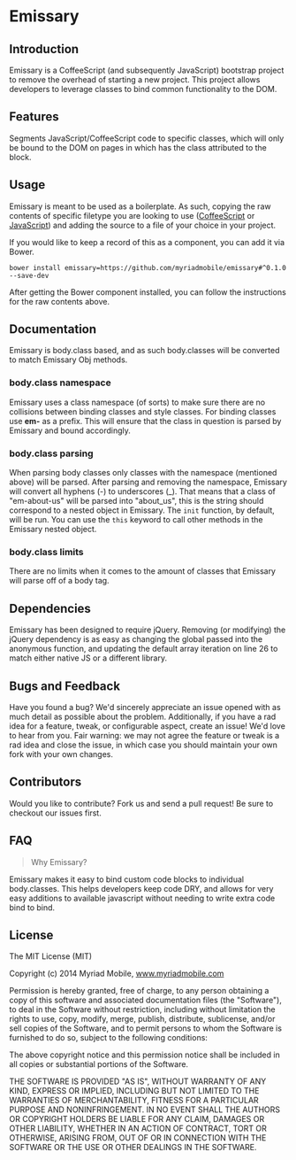 Emissary
========

Introduction
-------
Emissary is a CoffeeScript (and subsequently JavaScript) bootstrap project to remove the overhead of starting a new project. This project allows developers to leverage classes to bind common functionality to the DOM.

Features
-------
Segments JavaScript/CoffeeScript code to specific classes, which will only be bound to the DOM on pages in which has the class attributed to the block.

Usage
-------
Emissary is meant to be used as a boilerplate. As such, copying the raw contents of specific filetype you are looking to use ([CoffeeScript](https://github.com/myriadmobile/emissary/blob/master/dist/emissary.coffee) or [JavaScript](https://github.com/myriadmobile/emissary/blob/master/dist/emissary.js)) and adding the source to a file of your choice in your project.

If you would like to keep a record of this as a component, you can add it via Bower.

```
bower install emissary=https://github.com/myriadmobile/emissary#^0.1.0 --save-dev
```

After getting the Bower component installed, you can follow the instructions for the raw contents above.

Documentation
-------
Emissary is body.class based, and as such body.classes will be converted to match Emissary Obj methods.

### body.class namespace
Emissary uses a class namespace (of sorts) to make sure there are no collisions between binding classes and style classes. For binding classes use **em-** as a prefix. This will ensure that the class in question is parsed by Emissary and bound accordingly. 

### body.class parsing
When parsing body classes only classes with the namespace (mentioned above) will be parsed. After parsing and removing the namespace, Emissary will convert all hyphens (-) to underscores (_). That means that a class of "em-about-us" will be parsed into "about_us", this is the string should correspond to a nested object in Emissary. The ```init``` function, by default, will be run. You can use the ```this``` keyword to call other methods in the Emissary nested object.

### body.class limits
There are no limits when it comes to the amount of classes that Emissary will parse off of a body tag.

Dependencies
-------
Emissary has been designed to require jQuery. Removing (or modifying) the jQuery dependency is as easy as changing the global passed into the anonymous function, and updating the default array iteration on line 26 to match either native JS or a different library.

Bugs and Feedback
-------
Have you found a bug? We'd sincerely appreciate an issue opened with as much detail as possible about the problem. Additionally, if you have a rad idea for a feature, tweak, or configurable aspect, create an issue! We'd love to hear from you. Fair warning: we may not agree the feature or tweak is a rad idea and close the issue, in which case you should maintain your own fork with your own changes.

Contributors
-------

Would you like to contribute? Fork us and send a pull request! Be sure to checkout our issues first.


FAQ
-------
> Why Emissary?

Emissary makes it easy to bind custom code blocks to individual body.classes. This helps developers keep code DRY, and allows for very easy additions to available javascript without needing to write extra code bind to bind.

License
--------
The MIT License (MIT)

Copyright (c) 2014 Myriad Mobile, www.myriadmobile.com

Permission is hereby granted, free of charge, to any person obtaining a copy of this software and associated documentation files (the "Software"), to deal in the Software without restriction, including without limitation the rights to use, copy, modify, merge, publish, distribute, sublicense, and/or sell copies of the Software, and to permit persons to whom the Software is furnished to do so, subject to the following conditions:

The above copyright notice and this permission notice shall be included in all copies or substantial portions of the Software.

THE SOFTWARE IS PROVIDED "AS IS", WITHOUT WARRANTY OF ANY KIND, EXPRESS OR IMPLIED, INCLUDING BUT NOT LIMITED TO THE WARRANTIES OF MERCHANTABILITY, FITNESS FOR A PARTICULAR PURPOSE AND NONINFRINGEMENT. IN NO EVENT SHALL THE AUTHORS OR COPYRIGHT HOLDERS BE LIABLE FOR ANY CLAIM, DAMAGES OR OTHER LIABILITY, WHETHER IN AN ACTION OF CONTRACT, TORT OR OTHERWISE, ARISING FROM, OUT OF OR IN CONNECTION WITH THE SOFTWARE OR THE USE OR OTHER DEALINGS IN THE SOFTWARE.
